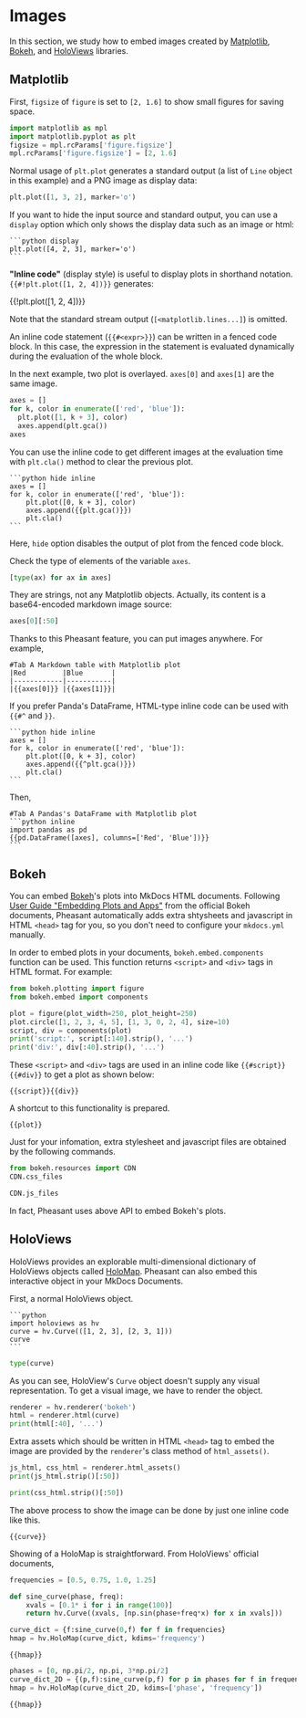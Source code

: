 # Images

In this section, we study how to embed images created by [Matplotlib](https://matplotlib.org/), [Bokeh](https://bokeh.pydata.org/en/latest/), and [HoloViews](https://holoviews.org/) libraries.

## Matplotlib

First, `figsize` of `figure` is set to `[2, 1.6]` to show small figures for saving space.

```python
import matplotlib as mpl
import matplotlib.pyplot as plt
figsize = mpl.rcParams['figure.figsize']
mpl.rcParams['figure.figsize'] = [2, 1.6]
```

Normal usage of `plt.plot` generates a standard output (a list of `Line` object in this example) and a PNG image as display data:

```python
plt.plot([1, 3, 2], marker='o')
```

If you want to hide the input source and standard output, you can use a `display` option which only shows the display data such as an image or html:

~~~copy
```python display
plt.plot([4, 2, 3], marker='o')
```
~~~

**"Inline code"** (display style) is useful to display plots in shorthand notation. `{{#!plt.plot([1, 2, 4])}}` generates:

{{!plt.plot([1, 2, 4])}}

Note that the standard stream output (`[<matplotlib.lines...]`) is omitted.  

An inline code statement (`{{#<expr>}}`) can be written in a fenced code block. In this case, the expression in the statement is evaluated dynamically during the evaluation of the whole block.

In the next example, two plot is overlayed. `axes[0]` and `axes[1]` are the same image.

```python
axes = []
for k, color in enumerate(['red', 'blue']):
  plt.plot([1, k + 3], color)
  axes.append(plt.gca())
axes
```

You can use the inline code to get different images at the evaluation time with `plt.cla()` method to clear the previous plot.

~~~copy
```python hide inline
axes = []
for k, color in enumerate(['red', 'blue']):
    plt.plot([0, k + 3], color)
    axes.append({{plt.gca()}})
    plt.cla()
```
~~~

Here, `hide` option disables the output of plot from the fenced code block.

Check the type of elements of the variable `axes`.

```python
[type(ax) for ax in axes]
```

They are strings, not any Matplotlib objects. Actually, its content is a base64-encoded markdown image source:

```python
axes[0][:50]
```

Thanks to this Pheasant feature, you can put images anywhere. For example,

~~~copy
#Tab A Markdown table with Matplotlib plot
|Red         |Blue       |
|------------|-----------|
|{{axes[0]}} |{{axes[1]}}|
~~~

If you prefer Panda's DataFrame, HTML-type inline code can be used with `{{#^` and `}}`.

~~~copy
```python hide inline
axes = []
for k, color in enumerate(['red', 'blue']):
    plt.plot([0, k + 3], color)
    axes.append({{^plt.gca()}})
    plt.cla()
```
~~~

Then,

~~~copy
#Tab A Pandas's DataFrame with Matplotlib plot
```python inline
import pandas as pd
{{pd.DataFrame([axes], columns=['Red', 'Blue'])}}
```
~~~

## Bokeh

You can embed [Bokeh](https://bokeh.pydata.org/en/latest/)'s plots into MkDocs HTML documents. Following [User Guide "Embedding Plots and Apps"](https://bokeh.pydata.org/en/latest/docs/user_guide/embed.html) from the official Bokeh documents, Pheasant automatically adds extra shtysheets and javascript in HTML `<head>` tag for you, so you don't need to configure your `mkdocs.yml` manually.

In order to embed plots in your documents, `bokeh.embed.components` function can be used. This function returns `<script>`  and `<div>` tags in HTML format. For example:

```python
from bokeh.plotting import figure
from bokeh.embed import components

plot = figure(plot_width=250, plot_height=250)
plot.circle([1, 2, 3, 4, 5], [1, 3, 0, 2, 4], size=10)
script, div = components(plot)
print('script:', script[:140].strip(), '...')
print('div:', div[:40].strip(), '...')
```

These `<script>`  and `<div>` tags are used in an inline code like `{{#script}}{{#div}}` to get a plot as shown below:

~~~copy
{{script}}{{div}}
~~~

A shortcut to this functionality is prepared.

~~~copy
{{plot}}
~~~

Just for your infomation, extra stylesheet and javascript files are obtained by the following commands.

```python
from bokeh.resources import CDN
CDN.css_files
```
```python
CDN.js_files
```

In fact, Pheasant uses above API to embed Bokeh's plots.



## HoloViews

HoloViews provides an explorable multi-dimensional dictionary of HoloViews objects called [HoloMap](https://holoviews.org/reference/containers/bokeh/HoloMap.html). Pheasant can also embed this interactive object in your MkDocs Documents.

First, a normal HoloViews object.

~~~copy
```python
import holoviews as hv
curve = hv.Curve(([1, 2, 3], [2, 3, 1]))
curve
```
~~~

```python
type(curve)
```

As you can see, HoloView's `Curve` object doesn't supply any visual representation. To get a visual image, we have to render the object.

```python
renderer = hv.renderer('bokeh')
html = renderer.html(curve)
print(html[:40], '...')
```

Extra assets which should be written in HTML `<head>` tag to embed the image are provided by the `renderer`'s class method of `html_assets()`.

```python
js_html, css_html = renderer.html_assets()
print(js_html.strip()[:50])
```
```python
print(css_html.strip()[:50])
```

The above process to show the image can be done by just one inline code like this.

~~~copy
{{curve}}
~~~

Showing of a HoloMap is straightforward. From HoloViews' official documents,

```python
frequencies = [0.5, 0.75, 1.0, 1.25]

def sine_curve(phase, freq):
    xvals = [0.1* i for i in range(100)]
    return hv.Curve((xvals, [np.sin(phase+freq*x) for x in xvals]))

curve_dict = {f:sine_curve(0,f) for f in frequencies}
hmap = hv.HoloMap(curve_dict, kdims='frequency')
```

~~~copy
{{hmap}}
~~~

```python
phases = [0, np.pi/2, np.pi, 3*np.pi/2]
curve_dict_2D = {(p,f):sine_curve(p,f) for p in phases for f in frequencies}
hmap = hv.HoloMap(curve_dict_2D, kdims=['phase', 'frequency'])
```

~~~copy
{{hmap}}
~~~
